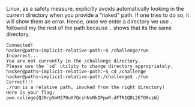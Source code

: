 Linux, as a safety measure, explicitly avoids automatically looking in the current directory when you provide a "naked" path. If one tries to do so, it will show them an error.
Hence, once we enter a directory we use `.` followed my the rest of the path because `.` shows that its the same directory.
```
Connected!
hacker@paths~implicit-relative-path:~$ /challenge/run
Incorrect...
You are not currently in the /challenge directory.
Please use the `cd` utility to change directory appropriately.
hacker@paths~implicit-relative-path:~$ cd /challenge
hacker@paths~implicit-relative-path:/challenge$ ./run
Correct!!!
./run is a relative path, invoked from the right directory!
Here is your flag:
pwn.college{QJ8rpSmM270uX7QcshNsNkDPpwR.dFTN1QDL2ETO0czW}
```
